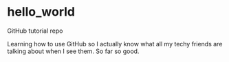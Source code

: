 # hello_world
GitHub tutorial repo

Learning how to use GitHub so I actually know what all my techy friends are talking about when I see them. So far so good.

